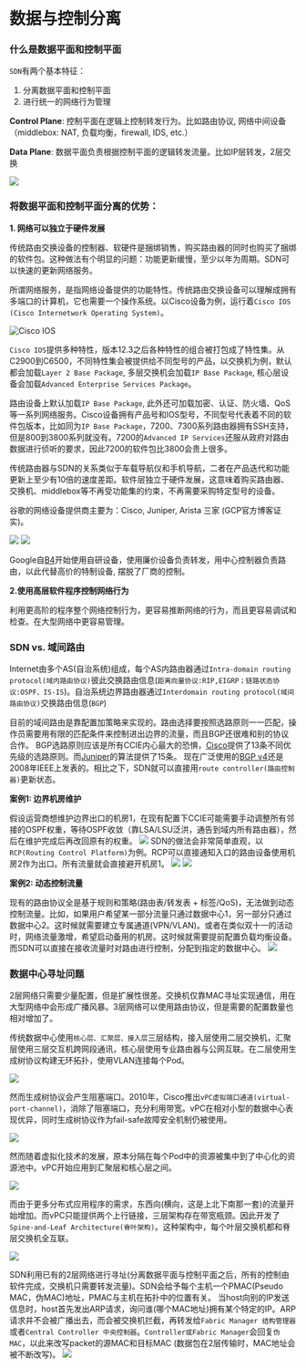 # 数据与控制分离

### 什么是数据平面和控制平面

`SDN`有两个基本特征：
1. 分离数据平面和控制平面
2. 进行统一的网络行为管理

**Control Plane**: 控制平面在逻辑上控制转发行为。比如路由协议, 网络中间设备（middlebox: NAT, 负载均衡，firewall, IDS, etc.）

**Data Plane**: 数据平面负责根据控制平面的逻辑转发流量。比如IP层转发，2层交换

![](https://github.com/ZhangShiqiu1993/notes/raw/master/sdn/1.%E6%95%B0%E6%8D%AE%E4%B8%8E%E6%8E%A7%E5%88%B6%E5%88%86%E7%A6%BB/assets/4.png)

### 将数据平面和控制平面分离的优势：

**1. 网络可以独立于硬件发展**

传统路由交换设备的控制器、软硬件是捆绑销售，购买路由器的同时也购买了捆绑的软件包。这种做法有个明显的问题：功能更新缓慢，至少以年为周期。SDN可以快速的更新网络服务。

所谓网络服务，是指网络设备提供的功能特性。传统路由交换设备可以理解成拥有多端口的计算机，它也需要一个操作系统。以Cisco设备为例，运行着`Cisco IOS (Cisco Internetwork Operating System)`。

![Cisco IOS](https://github.com/ZhangShiqiu1993/notes/raw/master/sdn/1.%E6%95%B0%E6%8D%AE%E4%B8%8E%E6%8E%A7%E5%88%B6%E5%88%86%E7%A6%BB/assets/1.png)

`Cisco IOS`提供多种特性，版本12.3之后各种特性的组合被打包成了特性集。从C2900到C6500，不同特性集会被提供给不同型号的产品，以交换机为例，默认都会加载`Layer 2 Base Package`, 多层交换机会加载`IP Base Package`, 核心层设备会加载`Advanced Enterprise Services Package`。

路由设备上默认加载`IP Base Package`, 此外还可加载加密、认证、防火墙、QoS等一系列网络服务。Cisco设备拥有产品号和IOS型号，不同型号代表着不同的软件包版本，比如同为`IP Base Package`，7200、7300系列路由器拥有SSH支持，但是800到3800系列就没有。7200的`Advanced IP Services`还服从政府对路由数据进行侦听的要求，因此7200的软件包比3800会贵上很多。

传统路由器与SDN的关系类似于车载导航仪和手机导航，二者在产品迭代和功能更新上至少有10倍的速度差距。软件层独立于硬件发展，这意味着购买路由器、交换机、middlebox等不再受功能集的约束，不再需要采购特定型号的设备。

谷歌的网络设备提供商主要为：Cisco, Juniper, Arista 三家 (GCP官方博客证实)。

![](https://github.com/ZhangShiqiu1993/notes/raw/master/sdn/1.%E6%95%B0%E6%8D%AE%E4%B8%8E%E6%8E%A7%E5%88%B6%E5%88%86%E7%A6%BB/assets/2.png)
![](https://github.com/ZhangShiqiu1993/notes/raw/master/sdn/1.%E6%95%B0%E6%8D%AE%E4%B8%8E%E6%8E%A7%E5%88%B6%E5%88%86%E7%A6%BB/assets/3.png)

Google自[B4](https://cseweb.ucsd.edu/~vahdat/papers/b4-sigcomm13.pdf)开始使用自研设备，使用廉价设备负责转发，用中心控制器负责路由，以此代替高价的特制设备, 摆脱了厂商的控制。

**2.使用高层软件程序控制网络行为**

利用更高阶的程序整个网络控制行为，更容易推断网络的行为，而且更容易调试和检查。在大型网络中更容易管理。

### SDN vs. 域间路由

Internet由多个AS(自治系统)组成，每个AS内路由器通过`Intra-domain routing protocol(域内路由协议)`彼此交换路由信息(`距离向量协议:RIP,EIGRP；链路状态协议:OSPF、IS-IS`)。自治系统边界路由器通过`Interdomain routing protocol(域间路由协议)`交换路由信息(`BGP`)

目前的域间路由是靠配置加策略来实现的。路由选择要按照选路原则一一匹配，操作员需要用有限的匹配条件来控制进出边界的流量，而且BGP还很难和别的协议合作。
BGP选路原则应该是所有CCIE内心最大的恐惧，[Cisco](https://www.cisco.com/c/en/us/support/docs/ip/border-gateway-protocol-bgp/13753-25.html)提供了13条不同优先级的选路原则。而[Juniper](https://www.juniper.net/documentation/en_US/junos/topics/reference/general/routing-protocols-address-representation.html)的算法提供了15条。
现在广泛使用的[BGP v4](https://ieeexplore.ieee.org/document/4772612)还是2008年IEEE上发表的。相比之下，SDN就可以直接用`route controller(路由控制器)`更新状态。

**案例1: 边界机房维护**

假设运营商想维护边界出口的机房1，在现有配置下CCIE可能需要手动调整所有邻接的OSPF权重，等待OSPF收敛（靠LSA/LSU泛洪，通告到域内所有路由器），然后在维护完成后再改回原有的权重。
![](https://github.com/ZhangShiqiu1993/notes/raw/master/sdn/1.%E6%95%B0%E6%8D%AE%E4%B8%8E%E6%8E%A7%E5%88%B6%E5%88%86%E7%A6%BB/assets/5.png)
SDN的做法会非常简单直观，以`RCP(Routing Control Platform)`为例。RCP可以直接通知入口的路由设备使用机房2作为出口。所有流量就会直接避开机房1。
![](https://github.com/ZhangShiqiu1993/notes/raw/master/sdn/1.%E6%95%B0%E6%8D%AE%E4%B8%8E%E6%8E%A7%E5%88%B6%E5%88%86%E7%A6%BB/assets/6.png)
![](https://github.com/ZhangShiqiu1993/notes/raw/master/sdn/1.%E6%95%B0%E6%8D%AE%E4%B8%8E%E6%8E%A7%E5%88%B6%E5%88%86%E7%A6%BB/assets/7.png)

**案例2: 动态控制流量**

现有的路由协议全是基于规则和策略(路由表/转发表 + 标签/QoS)，无法做到动态控制流量。比如，如果用户希望某一部分流量只通过数据中心1，另一部分只通过数据中心2。这时候就需要建立专属通道(VPN/VLAN)。或者在类似双十一的活动时，网络流量激增，希望启动备用的机房。这时候就需要提前配置负载均衡设备。而SDN可以直接在接收流量时对路由进行控制，分配到指定的数据中心。
![](https://github.com/ZhangShiqiu1993/notes/raw/master/sdn/1.%E6%95%B0%E6%8D%AE%E4%B8%8E%E6%8E%A7%E5%88%B6%E5%88%86%E7%A6%BB/assets/8.png)

### 数据中心寻址问题

2层网络只需要少量配置，但是扩展性很差。交换机仅靠MAC寻址实现通信，用在大型网络中会形成广播风暴。3层网络可以使用路由协议，但是需要的配置数量也相对增加了。

传统数据中心使用`核心层、汇聚层、接入层`三层结构，接入层使用二层交换机，汇聚层使用三层交互机跨网段通讯，核心层使用专业路由器与公网互联。在二层使用生成树协议构建无环拓扑，使用VLAN连接每个Pod。

![](https://github.com/ZhangShiqiu1993/notes/raw/master/sdn/1.%E6%95%B0%E6%8D%AE%E4%B8%8E%E6%8E%A7%E5%88%B6%E5%88%86%E7%A6%BB/assets/9.jpg)

然而生成树协议会产生阻塞端口。2010年，Cisco推出`vPC虚拟端口通道(virtual-port-channel)`，消除了阻塞端口，充分利用带宽。vPC在相对小型的数据中心表现优异，同时生成树协议作为fail-safe故障安全机制仍被使用。

![](https://github.com/ZhangShiqiu1993/notes/raw/master/sdn/1.%E6%95%B0%E6%8D%AE%E4%B8%8E%E6%8E%A7%E5%88%B6%E5%88%86%E7%A6%BB/assets/10.jpg)

然而随着虚拟化技术的发展，原本分隔在每个Pod中的资源被集中到了中心化的资源池中。vPC开始应用到汇聚层和核心层之间。

![](https://github.com/ZhangShiqiu1993/notes/raw/master/sdn/1.%E6%95%B0%E6%8D%AE%E4%B8%8E%E6%8E%A7%E5%88%B6%E5%88%86%E7%A6%BB/assets/11.jpg)

而由于更多分布式应用程序的需求，东西向(横向，这是上北下南那一套)的流量开始增加。而vPC只能提供两个上行链接，三层架构存在带宽瓶颈。因此开发了`Spine-and-Leaf Architecture(脊叶架构)`。这种架构中，每个叶层交换机都和脊层交换机全互联。

![](https://github.com/ZhangShiqiu1993/notes/raw/master/sdn/1.%E6%95%B0%E6%8D%AE%E4%B8%8E%E6%8E%A7%E5%88%B6%E5%88%86%E7%A6%BB/assets/12.jpg)

SDN利用已有的2层网络进行寻址(分离数据平面与控制平面之后，所有的控制由软件完成，交换机只需要转发流量)。SDN会给予每个主机一个PMAC(Pseudo MAC，伪MAC)地址，PMAC与主机在拓扑中的位置有关。
当host向别的IP发送信息时，host首先发出ARP请求，询问谁(哪个MAC地址)拥有某个特定的IP。ARP请求并不会被广播出去，而会被交换机拦截，再转发给`Fabric Manager 结构管理器`或者`Central Controller 中央控制器`。`Controller或Fabric Manager`会回复`伪MAC`，以此来改写packet的源MAC和目标MAC (数据包在2层传输时，MAC地址会被不断改写)。
![](https://github.com/ZhangShiqiu1993/notes/raw/master/sdn/1.%E6%95%B0%E6%8D%AE%E4%B8%8E%E6%8E%A7%E5%88%B6%E5%88%86%E7%A6%BB/assets/13.png)